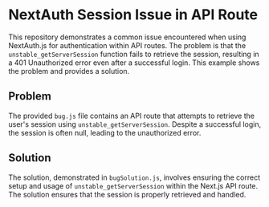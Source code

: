 # NextAuth Session Issue in API Route

This repository demonstrates a common issue encountered when using NextAuth.js for authentication within API routes. The problem is that the `unstable_getServerSession` function fails to retrieve the session, resulting in a 401 Unauthorized error even after a successful login.  This example shows the problem and provides a solution.

## Problem

The provided `bug.js` file contains an API route that attempts to retrieve the user's session using `unstable_getServerSession`.  Despite a successful login, the session is often null, leading to the unauthorized error.

## Solution

The solution, demonstrated in `bugSolution.js`, involves ensuring the correct setup and usage of `unstable_getServerSession` within the Next.js API route. The solution ensures that the session is properly retrieved and handled.